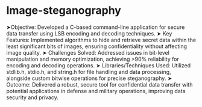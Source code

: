 # Image-steganography
➤Objective: Developed a C-based command-line application for secure data transfer using LSB encoding and decoding techniques.
➤ Key Features: Implemented algorithms to hide and retrieve secret data within the least significant bits of images, ensuring confidentiality without affecting image quality.
➤ Challenges Solved: Addressed issues in bit-level manipulation and memory optimization, achieving >90% reliability for encoding and decoding operations.
➤ Libraries/Techniques Used: Utilized stdlib.h, stdio.h, and string.h for file handling and data processing, alongside custom bitwise operations for precise steganography.
➤ Outcome: Delivered a robust, secure tool for confidential data transfer with potential applications in defense and military operations, improving data security and privacy.
